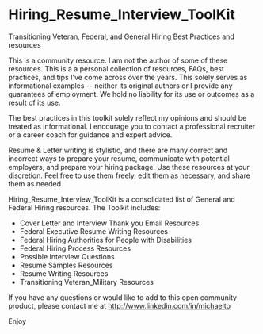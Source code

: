 # Hiring_Resume_Interview_ToolKit
Transitioning Veteran, Federal, and General Hiring Best Practices and resources

This is a community resource. I am not the author of some of these resources. This is a a personal collection of resources, FAQs, best practices, and tips I've come across over the years. This solely serves as informational examples -- neither its original authors or I provide any guarantees of employment. We hold no liability for its use or outcomes as a result of its use.  

The best practices in this toolkit solely reflect my opinions and should be treated as informational. I encourage you to contact a professional recruiter or a career coach for guidance and expert advice.

Resume & Letter writing is stylistic, and there are many correct and incorrect ways to prepare your resume, communicate with potential employers, and prepare your hiring package. Use these resources at your discretion. Feel free to use them freely, edit them as necessary, and share them as needed.  

Hiring_Resume_Interview_ToolKit is a consolidated list of General and Federal Hiring resources. The Toolkit includes: 

- Cover Letter and Interview Thank you Email Resources
- Federal Executive Resume Writing Resources
- Federal Hiring Authorities for People with Disabilities
- Federal Hiring Process Resources
- Possible Interview Questions
- Resume Samples Resources
- Resume Writing Resources
- Transitioning Veteran_Military Resources

If you have any questions or would like to add to this open community product, please contact me at http://www.linkedin.com/in/michaelto

Enjoy 


